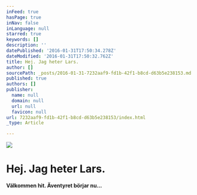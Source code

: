 ```yaml
---
inFeed: true
hasPage: true
inNav: false
inLanguage: null
starred: true
keywords: []
description: ''
datePublished: '2016-01-31T17:50:34.278Z'
dateModified: '2016-01-31T17:50:32.762Z'
title: Hej. Jag heter Lars.
author: []
sourcePath: _posts/2016-01-31-7232aaf9-fd1b-42f1-b8cd-d63b5e238153.md
published: true
authors: []
publisher:
  name: null
  domain: null
  url: null
  favicon: null
url: 7232aaf9-fd1b-42f1-b8cd-d63b5e238153/index.html
_type: Article

---
```

![](https://the-grid-user-content.s3-us-west-2.amazonaws.com/36f924cf-4ba8-4eac-a541-9084b9feb3ff.jpg)

# Hej. Jag heter Lars.

**Välkommen hit. Äventyret börjar nu...**